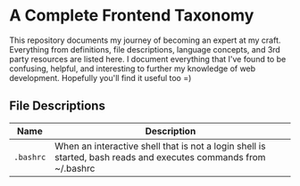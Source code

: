 A Complete Frontend Taxonomy
============================
This repository documents my journey of becoming an expert at my craft. Everything from definitions, file descriptions, language concepts, and 3rd party resources are listed here. I document everything that I've found to be confusing, helpful, and interesting to further my knowledge of web development. Hopefully you'll find it useful too =)

File Descriptions
-----------------
| Name | Description 								|
| --------------- | ----------- |
| `.bashrc`			| When an interactive shell that is not a login shell is started, bash reads and executes commands from ~/.bashrc |
